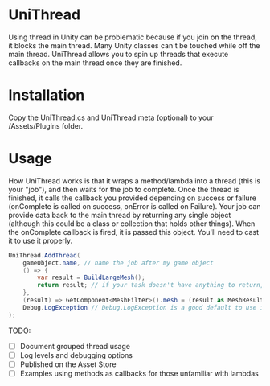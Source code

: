 UniThread
=========

Using thread in Unity can be problematic because if you join on the thread, it blocks the main thread. Many Unity classes can't be touched while off the main thread. UniThread allows you to spin up threads that execute callbacks on the main thread once they are finished.

Installation
============
Copy the UniThread.cs and UniThread.meta (optional) to your <Unity Project>/Assets/Plugins folder.

Usage
=====
How UniThread works is that it wraps a method/lambda into a thread (this is your "job"), and then waits for the job to complete. Once the thread is finished, it calls the callback you provided depending on success or failure (onComplete is called on success, onError is called on Failure). Your job can provide data back to the main thread by returning any single object (although this could be a class or collection that holds other things). When the onComplete callback is fired, it is passed this object. You'll need to cast it to use it properly.

```csharp
UniThread.AddThread(
    gameObject.name, // name the job after my game object
	() => {
		var result = BuildLargeMesh();
		return result; // if your task doesn't have anything to return, just return null
	},
	(result) => GetComponent<MeshFilter>().mesh = (result as MeshResults).GetUnityMesh(), // executes on the main thread, can touch Unity
	Debug.LogException // Debug.LogException is a good default to use if you don't have anything to handle the error
);
```

TODO:
- [ ] Document grouped thread usage
- [ ] Log levels and debugging options
- [ ] Published on the Asset Store
- [ ] Examples using methods as callbacks for those unfamiliar with lambdas
